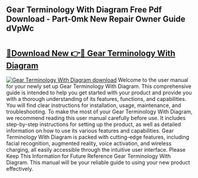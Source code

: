 ## Gear Terminology With Diagram Free Pdf Download - Part-0mk New Repair Owner Guide dVpWc

# <h2><a href="http://dfksxe.blite.top/?on=Gear+Terminology+With+Diagram">🔗Download New 👉🔴 Gear Terminology With Diagram</a></h2>

[![Gear Terminology With Diagram download](https://i.imgur.com/lujVjoI.png)](http://dfksxe.blite.top/?on=Gear+Terminology+With+Diagram)
Welcome to the user manual for your newly set up Gear Terminology With Diagram. This comprehensive guide is intended to help you get started with your product and provide you with a thorough understanding of its features, functions, and capabilities. You will find clear instructions for installation, usage, maintenance, and troubleshooting. To make the most of your Gear Terminology With Diagram, we recommend reading this user manual carefully before use. It includes step-by-step instructions for setting up the product, as well as detailed information on how to use its various features and capabilities. Gear Terminology With Diagram is packed with cutting-edge features, including facial recognition, augmented reality, voice activation, and wireless charging, all easily accessible through the intuitive user interface. Please Keep This Information for Future Reference Gear Terminology With Diagram. This manual will be your reliable guide to using your new product effectively.
